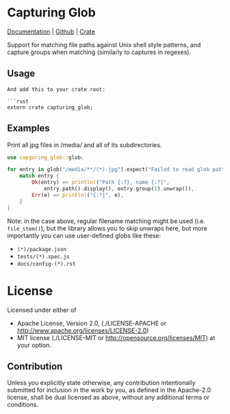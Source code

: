 Capturing Glob
==============

[Documentation](https://docs.rs/capturing-glob) |
[Github](https://github.com/tailhook/capturing-glob) |
[Crate](https://crates.io/crates/capturing-glob)

Support for matching file paths against Unix shell style patterns, and
capture groups when matching (similarly to captures in regexes).


## Usage
```
And add this to your crate root:

```rust
extern crate capturing_glob;
```

## Examples

Print all jpg files in /media/ and all of its subdirectories.

```rust
use capguring_glob::glob;

for entry in glob("/media/**/(*).jpg").expect("Failed to read glob pattern") {
    match entry {
        Ok(entry) => println!("Path {:?}, name {:?}",
            entry.path().display(), entry.group(1).unwrap()),
        Err(e) => println!("{:?}", e),
    }
}
```
Note: in the case above, regular filename matching might be used
(i.e. ``file_stem()``), but the library allows you to skip unwraps here, but
more importantly you can use user-defined globs like these:

* ``(*)/package.json``
* ``tests/(*).spec.js``
* ``docs/config-(*).rst``


License
=======

Licensed under either of

* Apache License, Version 2.0,
  (./LICENSE-APACHE or http://www.apache.org/licenses/LICENSE-2.0)
* MIT license (./LICENSE-MIT or http://opensource.org/licenses/MIT)
  at your option.

Contribution
------------

Unless you explicitly state otherwise, any contribution intentionally
submitted for inclusion in the work by you, as defined in the Apache-2.0
license, shall be dual licensed as above, without any additional terms or
conditions.

